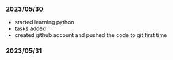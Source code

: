### 2023/05/30
 - started learning python
 - tasks added
 - created github account and pushed the code to git first time

 ### 2023/05/31
